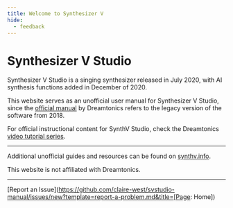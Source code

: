 ```yaml
---
title: Welcome to Synthesizer V
hide:
  - feedback
---
```


# Synthesizer V Studio

<!-- ![Synthesizer V Logo](/img/synthesizer-v.png) -->

Synthesizer V Studio is a singing synthesizer released in July 2020, with AI synthesis functions added in December of 2020.

This website serves as an unofficial user manual for Synthesizer V Studio, since the [official manual](https://synthesizerv.com/manual/) by Dreamtonics refers to the legacy version of the software from 2018.

For official instructional content for SynthV Studio, check the Dreamtonics [video tutorial series](https://www.youtube.com/playlist?list=PLmYtpIFKN5iKaUlB6mRGzFJ0SGRJgRIPz).

---

Additional unofficial guides and resources can be found on [synthv.info](https://synthv.info/).

This website is not affiliated with Dreamtonics.

---

[Report an Issue](https://github.com/claire-west/svstudio-manual/issues/new?template=report-a-problem.md&title=[Page: Home])